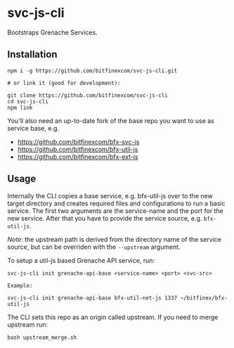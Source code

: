 # svc-js-cli

Bootstraps Grenache Services.

## Installation

```
npm i -g https://github.com/bitfinexcom/svc-js-cli.git

# or link it (good for development):

git clone https://github.com/bitfinexcom/svc-js-cli
cd svc-js-cli
npm link
```

You'll also need an up-to-date fork of the base repo you want to use as service base, e.g.

 - https://github.com/bitfinexcom/bfx-svc-js
 - https://github.com/bitfinexcom/bfx-util-js
 - https://github.com/bitfinexcom/bfx-ext-js

## Usage

Internally the CLI copies a base service, e.g. bfx-util-js over to the new target directory and creates required files and configurations to run a basic service. The first two arguments are the service-name and the port for the new service. After that you have to provide the service source, e.g. `bfx-util-js`.

*Note:* the upstream path is derived from the directory name of the service source, but can be overriden with the `--upstream` argument.

To setup a util-js based Grenache API service, run:

```
svc-js-cli init grenache-api-base <service-name> <port> <svc-src>

Example:

svc-js-cli init grenache-api-base bfx-util-net-js 1337 ~/bitfinex/bfx-util-js
```

The CLI sets this repo as an origin called upstream. If you need to merge upstream run:

```
bash upstream_merge.sh
```
